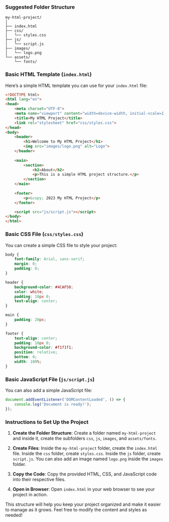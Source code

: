 ### Suggested Folder Structure

```
my-html-project/
│
├── index.html
├── css/
│   └── styles.css
├── js/
│   └── script.js
├── images/
│   └── logo.png
└── assets/
    └── fonts/
```

### Basic HTML Template (`index.html`)

Here’s a simple HTML template you can use for your `index.html` file:

```html
<!DOCTYPE html>
<html lang="en">
<head>
    <meta charset="UTF-8">
    <meta name="viewport" content="width=device-width, initial-scale=1.0">
    <title>My HTML Project</title>
    <link rel="stylesheet" href="css/styles.css">
</head>
<body>
    <header>
        <h1>Welcome to My HTML Project</h1>
        <img src="images/logo.png" alt="Logo">
    </header>
    
    <main>
        <section>
            <h2>About</h2>
            <p>This is a simple HTML project structure.</p>
        </section>
    </main>
    
    <footer>
        <p>&copy; 2023 My HTML Project</p>
    </footer>

    <script src="js/script.js"></script>
</body>
</html>
```

### Basic CSS File (`css/styles.css`)

You can create a simple CSS file to style your project:

```css
body {
    font-family: Arial, sans-serif;
    margin: 0;
    padding: 0;
}

header {
    background-color: #4CAF50;
    color: white;
    padding: 10px 0;
    text-align: center;
}

main {
    padding: 20px;
}

footer {
    text-align: center;
    padding: 10px 0;
    background-color: #f1f1f1;
    position: relative;
    bottom: 0;
    width: 100%;
}
```

### Basic JavaScript File (`js/script.js`)

You can also add a simple JavaScript file:

```javascript
document.addEventListener('DOMContentLoaded', () => {
    console.log('Document is ready!');
});
```

### Instructions to Set Up the Project

1. **Create the Folder Structure**: Create a folder named `my-html-project` and inside it, create the subfolders `css`, `js`, `images`, and `assets/fonts`.

2. **Create Files**: Inside the `my-html-project` folder, create the `index.html` file. Inside the `css` folder, create `styles.css`. Inside the `js` folder, create `script.js`. You can also add an image named `logo.png` inside the `images` folder.

3. **Copy the Code**: Copy the provided HTML, CSS, and JavaScript code into their respective files.

4. **Open in Browser**: Open `index.html` in your web browser to see your project in action.

This structure will help you keep your project organized and make it easier to manage as it grows. Feel free to modify the content and styles as needed!